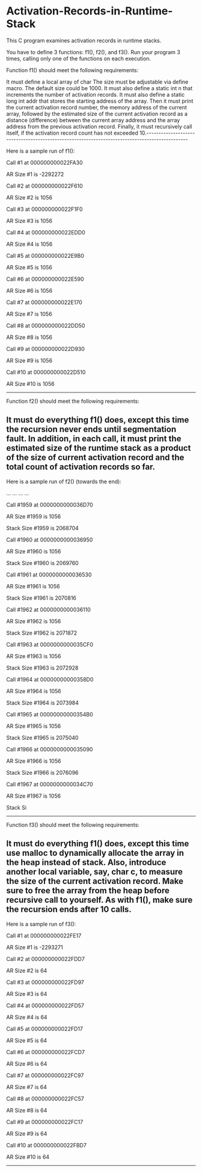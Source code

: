 # Activation-Records-in-Runtime-Stack

This C program examines activation records in runtime stacks.

You have to define 3 functions: f1(), f2(), and f3(). Run your program 3 times, calling only one of the functions on each execution.

Function f1() should meet the following requirements:

It must define a local array of char The size must be adjustable via define macro. The default size could be 1000.
It must also define a static int n that increments the number of activation records.
It must also define a static long int addr that stores the starting address of the array.
Then it must print the current activation record number, the memory address of the current array, followed by the estimated size of the current activation record as a distance (difference) between the current array address and the array address from the previous activation record.
Finally, it must recursively call itself, if the activation record count has not exceeded 10.-----------------------------------------------------------------------------------------------  

Here is a sample run of f1():

Call #1     at 000000000022FA30

AR Size     #1     is -2292272

Call #2     at 000000000022F610

AR Size     #2     is 1056

Call #3     at 000000000022F1F0

AR Size     #3     is 1056

Call #4     at 000000000022EDD0

AR Size     #4     is 1056

Call #5     at 000000000022E9B0

AR Size     #5     is 1056

Call #6     at 000000000022E590

AR Size     #6     is 1056

Call #7     at 000000000022E170

AR Size     #7     is 1056

Call #8     at 000000000022DD50

AR Size     #8     is 1056

Call #9     at 000000000022D930

AR Size     #9     is 1056

Call #10    at 000000000022D510

AR Size     #10    is 1056

--------------------------------------------------------------------

Function f2() should meet the following requirements:

It must do everything f1() does, except this time the recursion never ends until segmentation fault.
In addition, in each call, it must print the estimated size of the runtime stack as a product of the size of current activation record and the total count of activation records so far.
--------------------------------------------------------------------

Here is a sample run of f2() (towards the end):

… … … …

Call #1959  at 0000000000036D70

AR Size     #1959  is 1056

Stack Size  #1959  is 2068704

Call #1960  at 0000000000036950

AR Size     #1960  is 1056

Stack Size  #1960  is 2069760

Call #1961  at 0000000000036530

AR Size     #1961  is 1056

Stack Size  #1961  is 2070816

Call #1962  at 0000000000036110

AR Size     #1962  is 1056

Stack Size  #1962  is 2071872

Call #1963  at 0000000000035CF0

AR Size     #1963  is 1056

Stack Size  #1963  is 2072928

Call #1964  at 00000000000358D0

AR Size     #1964  is 1056

Stack Size  #1964  is 2073984

Call #1965  at 00000000000354B0

AR Size     #1965  is 1056

Stack Size  #1965  is 2075040

Call #1966  at 0000000000035090

AR Size     #1966  is 1056

Stack Size  #1966  is 2076096

Call #1967  at 0000000000034C70

AR Size     #1967  is 1056

Stack Si

---------------------------------------------------------

Function f3() should meet the following requirements:

It must do everything f1() does, except this time use malloc to dynamically allocate the array in the heap instead of stack.
Also, introduce another local variable, say, char c, to measure the size of the current activation record.
Make sure to free the array from the heap before recursive call to yourself.
As with f1(), make sure the recursion ends after 10 calls.
--------------------------------------------------------------------

Here is a sample run of f3():

Call #1     at 000000000022FE17

AR Size     #1     is -2293271

Call #2     at 000000000022FDD7

AR Size     #2     is 64

Call #3     at 000000000022FD97

AR Size     #3     is 64

Call #4     at 000000000022FD57

AR Size     #4     is 64

Call #5     at 000000000022FD17

AR Size     #5     is 64

Call #6     at 000000000022FCD7

AR Size     #6     is 64

Call #7     at 000000000022FC97

AR Size     #7     is 64

Call #8     at 000000000022FC57

AR Size     #8     is 64

Call #9     at 000000000022FC17

AR Size     #9     is 64

Call #10    at 000000000022FBD7

AR Size     #10    is 64

--------------------------------------------------------------------------


